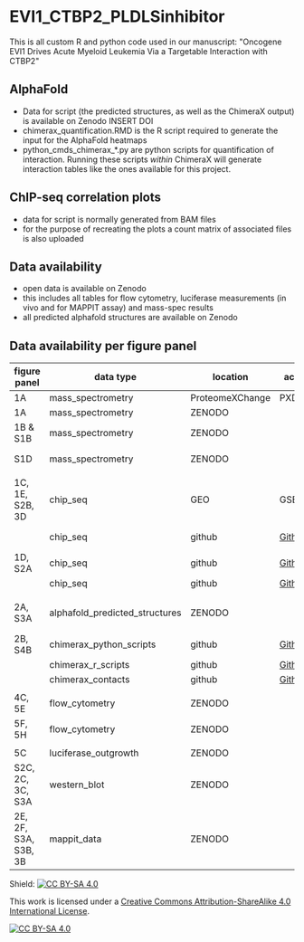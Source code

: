 # EVI1_CTBP2_PLDLSinhibitor

This is all custom R and python code used in our manuscript:
"Oncogene EVI1 Drives Acute Myeloid Leukemia Via a Targetable Interaction with CTBP2"

## AlphaFold

* Data for script (the predicted structures, as well as the ChimeraX output) is available on Zenodo INSERT DOI
* chimerax_quantification.RMD is the R script required to generate the input for the AlphaFold heatmaps
* python_cmds_chimerax_*.py are python scripts for quantification of interaction. Running these scripts *within* ChimeraX will generate interaction tables like the ones available for this project. 

## ChIP-seq correlation plots
* data for script is normally generated from BAM files
* for the purpose of recreating the plots a count matrix of associated files is also uploaded

## Data availability
* open data is available on Zenodo
* this includes all tables for flow cytometry, luciferase measurements (in vivo and for MAPPIT assay) and mass-spec results
* all predicted alphafold structures are available on Zenodo

## Data availability per figure panel

| figure panel         | data type                      | location                                                                   | accession                                                                  | name_supplementary_data                                                                      | data format                              |
| -------------------- | ------------------------------ | -------------------------------------------------------------------------- | -------------------------------------------------------------------------- | -------------------------------------------------------------------------------------------- | ---------------------------------------- |
| 1A                   | mass_spectrometry              | ProteomeXChange                                                            | PXD043333                                                                  | MassSpec_MUTZ3_EVI1vsIgG.txt                                                                 | text                                     |
| 1A                   | mass_spectrometry              | ZENODO                                                                     |                                                                            | MassSpec_MUTZ3_EVI1vsIgG.txt                                                                 | text                                     |
| 1B & S1B             | mass_spectrometry              | ZENODO                                                                     |                                                                            | MassSpec_MUTZ3_EVI1vsIgG_Clusters.txt                                                        | text                                     |
| S1D                  | mass_spectrometry              | ZENODO                                                                     |                                                                            | MassSpec_NFS78_BiotagvsNoBiotag.txt; MassSpec_NFS78_BiotagvsNoBiotag_designTable.xlsx        | text & xlsx                              |
|                      |                                |                                                                            |                                                                            |                                                                                              |                                          |
| 1C, 1E, S2B, 3D      | chip_seq                       | GEO                                                                        | GSE236010                                                                  | Raw FASTQ files and BIGWIG                                                                   | various                                  |
|                      | chip_seq                       | github                                                                     | [Github repo](https://github.com/dorienpastoors/EVI1_CTBP2_PLDLSinhibitor) | chipseq-corrplots/CTBP_Mutz3_peaks.narrowPeak; chipseq-corrplots/EVI1_Mutz3_peaks.narrowPeak | narrowPeak                               |
| 1D, S2A              | chip_seq                       | github                                                                     | [Github repo](https://github.com/dorienpastoors/EVI1_CTBP2_PLDLSinhibitor) | chipseq-corrplots/counts_CTBP2peaks.txt;chipseq-corrplots/counts_EVI1peaks.txt               | text                                     |
|                      | chip_seq             | github                         | [Github repo](https://github.com/dorienpastoors/EVI1_CTBP2_PLDLSinhibitor) | chipseq-corrplots/heatmaps_corr.RMD                                        | .RMD                                                                                         |
|                       |                                |                                                                            |                                                                            |                                                                                              |                                          |
| 2A, S3A              | alphafold_predicted_structures | ZENODO                                                                     |                                                                            | AlphaFold_Predictions.zip                                                                    | zipped_folder [pdb, txt and fasta files] |
| 2B, S4B              | chimerax_python_scripts        | github                                                                     | [Github repo](https://github.com/dorienpastoors/EVI1_CTBP2_PLDLSinhibitor) | alphafold_quantResidues/AlphaFold_python_cmds_chimerax_\*.py                                 | .py script                               |
|                      |chimerax_r_scripts   | github                         | [Github repo](https://github.com/dorienpastoors/EVI1_CTBP2_PLDLSinhibitor) | alphafold_quantResidues/alphafold_quant_int_res_gitversion.rmd             | .RMD                                                                                         |
|                      | chimerax_contacts    | github                         | [Github repo](https://github.com/dorienpastoors/EVI1_CTBP2_PLDLSinhibitor) | alphafold_quantResidues/chimerax_contacts_\*.txt                           | text                                                                                         |
|                      |                                |                                                                            |                                                                            |                                                                                              |                                          |
| 4C, 5E               | flow_cytometry                 | ZENODO                                                                     |                                                                            | FlowCytometry_Gating.pdf                                                                     | PDF                                      |
| 5F, 5H               | flow_cytometry                 | ZENODO                                                                     |                                                                            | FlowCytometry_SB1690_MixExperiments_FrequencyTables.xlsx                                     | xlsx                                     |
|                      |                                |                                                                            |                                                                            |                                                                                              |                                          |
| 5C                   | luciferase_outgrowth           | ZENODO                                                                     |                                                                            | LuciferaseSize_MUTZ3_ScaffoldMice.xlsx                                                       | .xlsx                                    |
| S2C, 2C, 3C, S3A     | western_blot                   | ZENODO                                                                     |                                                                            | full uncropped western blots                                                                 | PDF                                      |
| 2E, 2F, S3A, S3B, 3B | mappit_data                    | ZENODO                                                                     |                                                                            | mappit.zip                                                                                   | zipped folder [.pfzx & .xlsx]            |

Shield: [![CC BY-SA 4.0][cc-by-sa-shield]][cc-by-sa]

This work is licensed under a
[Creative Commons Attribution-ShareAlike 4.0 International License][cc-by-sa].

[![CC BY-SA 4.0][cc-by-sa-image]][cc-by-sa]

[cc-by-sa]: http://creativecommons.org/licenses/by-sa/4.0/
[cc-by-sa-image]: https://licensebuttons.net/l/by-sa/4.0/88x31.png
[cc-by-sa-shield]: https://img.shields.io/badge/License-CC%20BY--SA%204.0-lightgrey.svg
